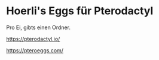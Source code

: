 # Hoerli's Eggs für Pterodactyl

Pro Ei, gibts einen Ordner.

https://pterodactyl.io/

https://pteroeggs.com/
